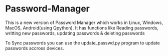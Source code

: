 # Password-Manager

This is a new version of Password Manager which works in Linux, Windows, MacOS, Android(using Qpython).
It has functions like Reading passwords, writting new passwords, updating passwords & deleting passwords

To Sync passwords you can use the update_passwd.py program to update passwords accross devices.
